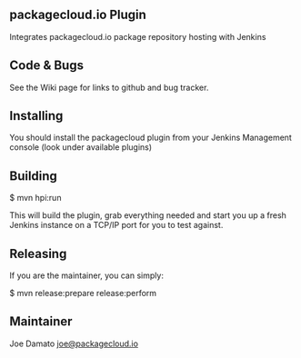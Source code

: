 packagecloud.io Plugin
---------------------

Integrates packagecloud.io package repository hosting with Jenkins

Code & Bugs
-----------
See the Wiki page for links to github and bug tracker.

Installing
----------
You should install the packagecloud plugin from your Jenkins
Management console (look under available plugins)

Building
--------

$ mvn hpi:run

This will build the plugin, grab everything needed and start you up a
fresh Jenkins instance on a TCP/IP port for you to test against.

Releasing
---------

If you are the maintainer, you can simply:

$ mvn release:prepare release:perform


Maintainer
----------
Joe Damato <joe@packagecloud.io>
